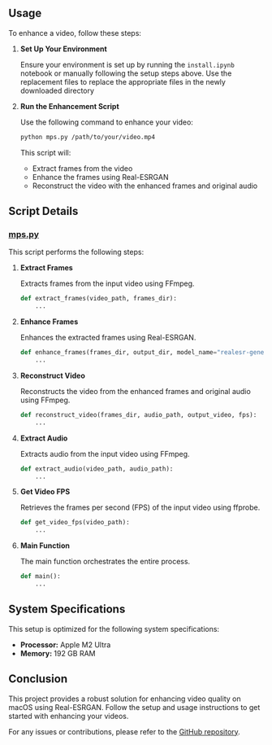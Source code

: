 ## Usage

To enhance a video, follow these steps:

1. **Set Up Your Environment**

    Ensure your environment is set up by running the `install.ipynb` notebook or manually following the setup steps above. Use the replacement files to replace the appropriate files in the newly downloaded directory

2. **Run the Enhancement Script**

    Use the following command to enhance your video:

    ```sh
    python mps.py /path/to/your/video.mp4
    ```

    This script will:
    - Extract frames from the video
    - Enhance the frames using Real-ESRGAN
    - Reconstruct the video with the enhanced frames and original audio

## Script Details

### [mps.py](http://_vscodecontentref_/1)

This script performs the following steps:

1. **Extract Frames**

    Extracts frames from the input video using FFmpeg.

    ```python
    def extract_frames(video_path, frames_dir):
        ...
    ```

2. **Enhance Frames**

    Enhances the extracted frames using Real-ESRGAN.

    ```python
    def enhance_frames(frames_dir, output_dir, model_name="realesr-general-x4v3", outscale=2, face_enhance=True):
        ...
    ```

3. **Reconstruct Video**

    Reconstructs the video from the enhanced frames and original audio using FFmpeg.

    ```python
    def reconstruct_video(frames_dir, audio_path, output_video, fps):
        ...
    ```

4. **Extract Audio**

    Extracts audio from the input video using FFmpeg.

    ```python
    def extract_audio(video_path, audio_path):
        ...
    ```

5. **Get Video FPS**

    Retrieves the frames per second (FPS) of the input video using ffprobe.

    ```python
    def get_video_fps(video_path):
        ...
    ```

6. **Main Function**

    The main function orchestrates the entire process.

    ```python
    def main():
        ...
    ```

## System Specifications

This setup is optimized for the following system specifications:
- **Processor:** Apple M2 Ultra
- **Memory:** 192 GB RAM

## Conclusion

This project provides a robust solution for enhancing video quality on macOS using Real-ESRGAN. Follow the setup and usage instructions to get started with enhancing your videos.

For any issues or contributions, please refer to the [GitHub repository](https://github.com/xinntao/Real-ESRGAN).
